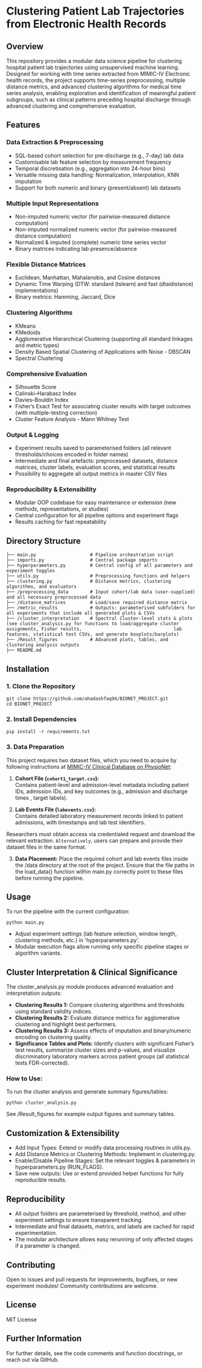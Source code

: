 # Clustering Patient Lab Trajectories from Electronic Health Records
## Overview
This repository provides a modular data science pipeline for clustering hospital patient lab trajectories using unsupervised machine learning. Designed for working with time series extracted from MIMIC-IV Electronic health records, the project supports time-series preprocessing, multiple distance metrics, and advanced clustering algorithms for medical time series analysis, enabling exploration and identification of meaningful patient subgroups, such as clinical patterns preceding hospital discharge through advanced clustering and comprehensive evaluation.

## Features
### Data Extraction & Preprocessing
* SQL-based cohort selection for pre-discharge (e.g., 7-day) lab data
* Customisable lab feature selection by measurement frequency
* Temporal discretisation (e.g., aggregation into 24-hour bins)
* Versatile missing data handling: Normalization, Interpolation, KNN imputation
* Support for both numeric and binary (present/absent) lab datasets

### Multiple Input Representations
* Non-imputed numeric vector (for pairwise-measured distance computation)
* Non-imputed normalized numeric vector (for pairwise-measured distance computation)
* Normalized & imputed (complete) numeric time series vector
* Binary matrices indicating lab presence/absence

### Flexible Distance Matrices
* Euclidean, Manhattan, Mahalanobis, and Cosine distances
* Dynamic Time Warping (DTW: standard (tslearn) and fast (dtaidistance) implementations)
* Binary metrics: Hamming, Jaccard, Dice

### Clustering Algorithms
* KMeans
* KMedoids
* Agglomerative Hierarchical Clustering (supporting all standard linkages and metric types)
* Density Based Spatial Clustering of Applications with Noise - DBSCAN
* Spectral Clustering

### Comprehensive Evaluation
* Silhouette Score
* Calinski–Harabasz Index
* Davies–Bouldin Index
* Fisher’s Exact Test for associating cluster results with target outcomes (with multiple-testing correction)
* Cluster Feature Analysis - Mann Whitney Test

### Output & Logging
* Experiment results saved to parameterised folders (all relevant thresholds/choices encoded in folder names)
* Intermediate and final artefacts: preprocessed datasets, distance matrices, cluster labels, evaluation scores, and statistical results
* Possibility to aggregate all output metrics in master CSV files

### Reproducibility & Extensibility
* Modular OOP codebase for easy maintenance or extension (new methods, representations, or studies)
* Central configuration for all pipeline options and experiment flags
* Results caching for fast repeatability

## Directory Structure
```
├── main.py                    # Pipeline orchestration script
├── imports.py                 # Central package imports
├── hyperparameters.py         # Central config of all parameters and experiment toggles
├── utils.py                   # Preprocessing functions and helpers 
├── clustering.py              # Distance metrics, clustering algorithms, and evaluators 
├── /preprocessing_data        # Input cohort/lab data (user-supplied) and all necessary preprocessed data
├── /distance_matrices         # Load/save required distance matrix  
├── /metric_results            # Outputs: parameterised subfolders for all experiments that include all generated plots & CSVs
├── /cluster_interpretation    # Spectral Cluster-level stats & plots (see cluster_analysis.py for functions to load/aggregate cluster assignments, Fisher results,                                  lab features, statistical test CSVs, and generate boxplots/barplots)
├── /Result_figures            # Advanced plots, tables, and clustering analysis outputs
├── README.md
```

## Installation
### 1. Clone the Repository
```
git clone https://github.com/ahadashfaq94/BIONET_PROJECT.git
cd BIONET_PROJECT
```
### 2. Install Dependencies
```
pip install -r requirements.txt
```

### 3. Data Preparation
This project requires two dataset files, which you need to acquire by following instructions at [MIMIC-IV Clinical Database on PhysioNet](https://physionet.org/content/mimiciv/3.1/):

1. **Cohort File (`cohort1_target.csv`):**  
   Contains patient-level and admission-level metadata including patient IDs, admission IDs, and key outcomes (e.g., admission and discharge times , target labels).  

2. **Lab Events File (`labevents.csv`):**  
   Contains detailed laboratory measurement records linked to patient admissions, with timestamps and lab test identifiers.  

Researchers must obtain access via credentialed request and download the relevant extraction. `Alternatively`, users can prepare and provide their dataset files in the same format.

3. **Data Placement:**
   Place the required cohort and lab events files inside the /data directory at the root of the project. Ensure that the file paths in the load_data() function within main.py correctly point to these files before running the pipeline.

## Usage
To run the pipeline with the current configuration:
```
python main.py
```

* Adjust experiment settings (lab feature selection, window length, clustering methods, etc.) in 'hyperparameters.py'.
* Modular execution flags allow running only specific pipeline stages or algorithm variants.

## Cluster Interpretation & Clinical Significance
The cluster_analysis.py module produces advanced evaluation and interpretation outputs:
* **Clustering Results 1:** Compare clustering algorithms and thresholds using standard validity indices.
* **Clustering Results 2:** Evaluate distance metrics for agglomerative clustering and highlight best performers.
* **Clustering Results 3:** Assess effects of imputation and binary/numeric encoding on clustering quality.
* **Significance Tables and Plots:** Identify clusters with significant Fisher’s test results, summarize cluster sizes and p-values, and visualize discriminatory laboratory markers across patient groups (all statistical tests FDR-corrected).

### How to Use:
To run the cluster analysis and generate summary figures/tables:
```
python cluster_analysis.py
```
See /Result_figures for example output figures and summary tables.

## Customization & Extensibility
* Add Input Types: Extend or modify data processing routines in utils.py.
* Add Distance Metrics or Clustering Methods: Implement in clustering.py.
* Enable/Disable Pipeline Stages: Set the relevant toggles & parameters in hyperparameters.py (RUN_FLAGS).
* Save new outputs: Use or extend provided helper functions for fully reproducible results.

## Reproducibility
* All output folders are parameterised by threshold, method, and other experiment settings to ensure transparent tracking.
* Intermediate and final datasets, metrics, and labels are cached for rapid experimentation.
* The modular architecture allows easy rerunning of only affected stages if a parameter is changed.

## Contributing
Open to issues and pull requests for improvements, bugfixes, or new experiment modules! Community contributions are welcome.

## License
MIT License

## Further Information
For further details, see the code comments and function docstrings, or reach out via GitHub.
















